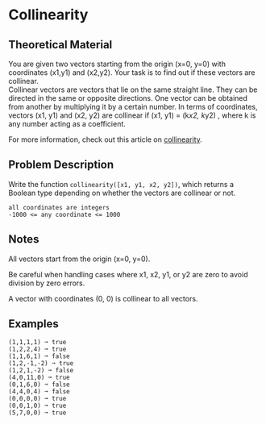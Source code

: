 # Collinearity

## Theoretical Material

You are given two vectors starting from the origin (x=0, y=0) with coordinates (x1,y1) and
(x2,y2). Your task is to find out if these vectors are collinear.  
Collinear vectors are vectors that lie on the same straight line. They can be directed in the same
or opposite directions. One vector can be obtained from another by multiplying it by a certain
number. In terms of coordinates, vectors (x1, y1) and (x2, y2) are collinear if
(x1, y1) = (k*x2, k*y2) , where k is any number acting as a coefficient.

For more information, check out this article on
[collinearity](https://www.cuemath.com/geometry/collinear-vectors/).

## Problem Description

Write the function `collinearity([x1, y1, x2, y2])`, which returns a Boolean type depending on
whether the vectors are collinear or not.

    all coordinates are integers
    -1000 <= any coordinate <= 1000

## Notes

All vectors start from the origin (x=0, y=0).

Be careful when handling cases where x1, x2, y1, or y2 are zero to avoid division by zero errors.

A vector with coordinates (0, 0) is collinear to all vectors.

## Examples

    (1,1,1,1) ➞ true
    (1,2,2,4) ➞ true
    (1,1,6,1) ➞ false
    (1,2,-1,-2) ➞ true
    (1,2,1,-2) ➞ false
    (4,0,11,0) ➞ true
    (0,1,6,0) ➞ false
    (4,4,0,4) ➞ false
    (0,0,0,0) ➞ true
    (0,0,1,0) ➞ true
    (5,7,0,0) ➞ true
